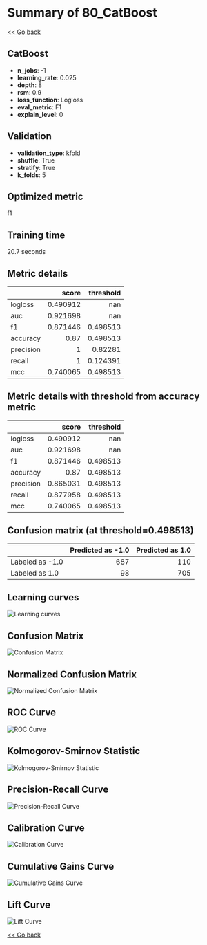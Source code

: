 # Summary of 80_CatBoost

[<< Go back](../README.md)


## CatBoost
- **n_jobs**: -1
- **learning_rate**: 0.025
- **depth**: 8
- **rsm**: 0.9
- **loss_function**: Logloss
- **eval_metric**: F1
- **explain_level**: 0

## Validation
 - **validation_type**: kfold
 - **shuffle**: True
 - **stratify**: True
 - **k_folds**: 5

## Optimized metric
f1

## Training time

20.7 seconds

## Metric details
|           |    score |   threshold |
|:----------|---------:|------------:|
| logloss   | 0.490912 |  nan        |
| auc       | 0.921698 |  nan        |
| f1        | 0.871446 |    0.498513 |
| accuracy  | 0.87     |    0.498513 |
| precision | 1        |    0.82281  |
| recall    | 1        |    0.124391 |
| mcc       | 0.740065 |    0.498513 |


## Metric details with threshold from accuracy metric
|           |    score |   threshold |
|:----------|---------:|------------:|
| logloss   | 0.490912 |  nan        |
| auc       | 0.921698 |  nan        |
| f1        | 0.871446 |    0.498513 |
| accuracy  | 0.87     |    0.498513 |
| precision | 0.865031 |    0.498513 |
| recall    | 0.877958 |    0.498513 |
| mcc       | 0.740065 |    0.498513 |


## Confusion matrix (at threshold=0.498513)
|                 |   Predicted as -1.0 |   Predicted as 1.0 |
|:----------------|--------------------:|-------------------:|
| Labeled as -1.0 |                 687 |                110 |
| Labeled as 1.0  |                  98 |                705 |

## Learning curves
![Learning curves](learning_curves.png)
## Confusion Matrix

![Confusion Matrix](confusion_matrix.png)


## Normalized Confusion Matrix

![Normalized Confusion Matrix](confusion_matrix_normalized.png)


## ROC Curve

![ROC Curve](roc_curve.png)


## Kolmogorov-Smirnov Statistic

![Kolmogorov-Smirnov Statistic](ks_statistic.png)


## Precision-Recall Curve

![Precision-Recall Curve](precision_recall_curve.png)


## Calibration Curve

![Calibration Curve](calibration_curve_curve.png)


## Cumulative Gains Curve

![Cumulative Gains Curve](cumulative_gains_curve.png)


## Lift Curve

![Lift Curve](lift_curve.png)



[<< Go back](../README.md)
